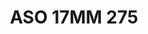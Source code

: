 ---
title: ASO 17MM 275
date: 
draft: false

# descripcion
description : Anillo de plata 925.

materials: Plata 990

color: 

dimensions: 17mm diámetro

code: 05-23-1664

type: "Anillos"

categories: []

price: $11.530,00

price_eftvo: $9.800,00

# Images
# first image will be shown in the product page
images:
  # - image: "images/path_to_image"
  # La ubicacion de las imagenes es imagenes/Anillos/Anillos.Solo Plata/05-23-1664-aso-17mm-275
  - image: "./images/anillos/solo_plata/05-23-1664-aso-17mm-275.jpg"
---